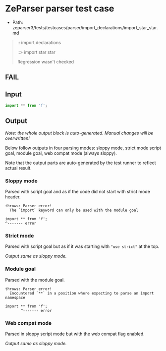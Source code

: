 # ZeParser parser test case

- Path: zeparser3/tests/testcases/parser/import_declarations/import_star_star.md

> :: import declarations
>
> ::> import star star
>
> Regression wasn't checked

## FAIL

## Input

`````js
import ** from 'f';
`````

## Output

_Note: the whole output block is auto-generated. Manual changes will be overwritten!_

Below follow outputs in four parsing modes: sloppy mode, strict mode script goal, module goal, web compat mode (always sloppy).

Note that the output parts are auto-generated by the test runner to reflect actual result.

### Sloppy mode

Parsed with script goal and as if the code did not start with strict mode header.

`````
throws: Parser error!
  The `import` keyword can only be used with the module goal

import ** from 'f';
^------- error
`````

### Strict mode

Parsed with script goal but as if it was starting with `"use strict"` at the top.

_Output same as sloppy mode._

### Module goal

Parsed with the module goal.

`````
throws: Parser error!
  Encountered `**` in a position where expecting to parse an import namespace

import ** from 'f';
       ^------- error
`````


### Web compat mode

Parsed in sloppy script mode but with the web compat flag enabled.

_Output same as sloppy mode._
